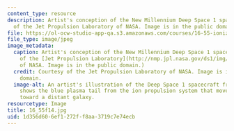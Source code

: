 ```yaml
---
content_type: resource
description: Artist's conception of the New Millennium Deep Space 1 spacecraft. Courtesy
  of the Jet Propulsion Laboratory of NASA. Image is in the public domain.
file: https://ol-ocw-studio-app-qa.s3.amazonaws.com/courses/16-55-ionized-gases-fall-2014/1d356d606ef1272ff8aa3719c7e74ecb_16_55f14.jpg
file_type: image/jpeg
image_metadata:
  caption: Artist's conception of the New Millennium Deep Space 1 spacecraft. (Courtesy
    of the [Jet Propulsion Laboratory](http://nmp.jpl.nasa.gov/ds1/img/newds1.gif)
    of NASA. Image is in the public domain.)
  credit: Courtesy of the Jet Propulsion Laboratory of NASA. Image is in the public
    domain.
  image-alt: An artist's illustration of the Deep Space 1 spacecraft from behind that
    shows the blue plasma tail from the ion propulsion system that moves the craft
    toward a distant galaxy.
resourcetype: Image
title: 16_55f14.jpg
uid: 1d356d60-6ef1-272f-f8aa-3719c7e74ecb
---
```

